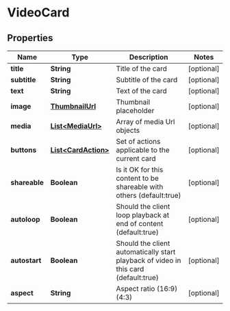 
# VideoCard

## Properties
Name | Type | Description | Notes
------------ | ------------- | ------------- | -------------
**title** | **String** | Title of the card |  [optional]
**subtitle** | **String** | Subtitle of the card |  [optional]
**text** | **String** | Text of the card |  [optional]
**image** | [**ThumbnailUrl**](ThumbnailUrl.md) | Thumbnail placeholder |  [optional]
**media** | [**List&lt;MediaUrl&gt;**](MediaUrl.md) | Array of media Url objects |  [optional]
**buttons** | [**List&lt;CardAction&gt;**](CardAction.md) | Set of actions applicable to the current card |  [optional]
**shareable** | **Boolean** | Is it OK for this content to be shareable with others (default:true) |  [optional]
**autoloop** | **Boolean** | Should the client loop playback at end of content (default:true) |  [optional]
**autostart** | **Boolean** | Should the client automatically start playback of video in this card (default:true) |  [optional]
**aspect** | **String** | Aspect ratio (16:9)(4:3) |  [optional]



